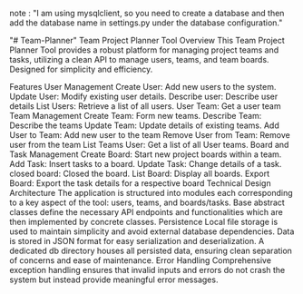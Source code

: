 
note : "I am using mysqlclient, so you need to create a database and then add the database name in settings.py under the database configuration."

"# Team-Planner" 
Team Project Planner Tool
Overview
This Team Project Planner Tool provides a robust platform for managing project teams and tasks, utilizing a clean API to manage users, teams, and team boards. Designed for simplicity and efficiency.

Features
User Management
    Create User: Add new users to the system.
    Update User: Modify existing user details.
    Describe user: Describe user details
    List Users: Retrieve a list of all users.
    User Team: Get a user team
Team Management
    Create Team: Form new teams.
    Describe Team: Describe the teams
    Update Team: Update details of existing teams.
    Add User to Team: Add new user to the team
    Remove User from Team: Remove user from the team
    List Teams User: Get a list of all User teams.
Board and Task Management
    Create Board: Start new project boards within a team.
    Add Task: Insert tasks to a board.
    Update Task: Change details of a task.
    closed board: Closed the board.
    List Board: Display all boards.
    Export Board: Export the task details for a respective board
Technical Design
Architecture
The application is structured into modules each corresponding to a key aspect of the tool: users, teams, and boards/tasks.
Base abstract classes define the necessary API endpoints and functionalities which are then implemented by concrete classes.
Persistence
Local file storage is used to maintain simplicity and avoid external database dependencies.
Data is stored in JSON format for easy serialization and deserialization.
A dedicated db directory houses all persisted data, ensuring clean separation of concerns and ease of maintenance.
Error Handling
Comprehensive exception handling ensures that invalid inputs and errors do not crash the system but instead provide meaningful error messages.